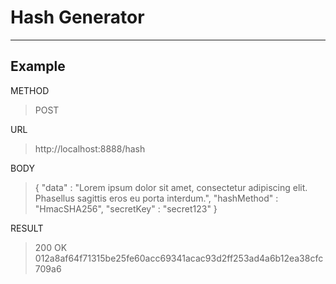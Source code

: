 # Hash Generator

---
## Example 

METHOD
> POST

URL
> http://localhost:8888/hash

BODY 
> {
> "data" : "Lorem ipsum dolor sit amet, consectetur adipiscing elit. Phasellus sagittis eros eu porta interdum.",
> "hashMethod" : "HmacSHA256",
> "secretKey" : "secret123"
> }

RESULT
> 200 OK
> 012a8af64f71315be25fe60acc69341acac93d2ff253ad4a6b12ea38cfc709a6